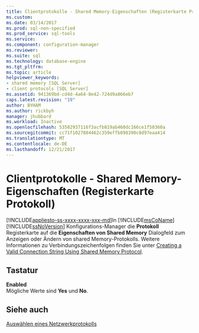 ```yaml
---
title: Clientprotokolle - Shared Memory-Eigenschaften (Registerkarte Protokoll) | Microsoft Docs
ms.custom: 
ms.date: 03/14/2017
ms.prod: sql-non-specified
ms.prod_service: sql-tools
ms.service: 
ms.component: configuration-manager
ms.reviewer: 
ms.suite: sql
ms.technology: database-engine
ms.tgt_pltfrm: 
ms.topic: article
helpviewer_keywords:
- shared memory [SQL Server]
- client protocols [SQL Server]
ms.assetid: 941369bd-cd4d-4a64-8e42-724d9a866eb7
caps.latest.revision: "19"
author: BYHAM
ms.author: rickbyh
manager: jhubbard
ms.workload: Inactive
ms.openlocfilehash: 53582937116f3acfb819ab460dc166ce1f50360a
ms.sourcegitcommit: cc71f1027884462c359effb898390c8d97eaa414
ms.translationtype: MT
ms.contentlocale: de-DE
ms.lasthandoff: 12/21/2017
---
```

# <a name="client-protocols---shared-memory-properties-protocol-tab"></a>Clientprotokolle - Shared Memory-Eigenschaften (Registerkarte Protokoll)
[!INCLUDE[appliesto-ss-xxxx-xxxx-xxx-md](../../includes/appliesto-ss-xxxx-xxxx-xxx-md.md)]In [!INCLUDE[msCoName](../../includes/msconame-md.md)] [!INCLUDE[ssNoVersion](../../includes/ssnoversion-md.md)] Konfigurations-Manager die **Protokoll** Registerkarte auf die **Eigenschaften von Shared Memory** Dialogfeld zum Anzeigen oder Ändern von shared Memory-Protokolls. Weitere Informationen zu Verbindungszeichenfolgen finden Sie unter [Creating a Valid Connection String Using Shared Memory Protocol](../../tools/configuration-manager/creating-a-valid-connection-string-using-shared-memory-protocol.md).  
  
## <a name="options"></a>Tastatur  
 **Enabled**  
 Mögliche Werte sind **Yes** und **No**.  
  
## <a name="see-also"></a>Siehe auch  
 [Auswählen eines Netzwerkprotokolls](http://msdn.microsoft.com/library/6565fb7d-b076-4447-be90-e10d0dec359a)  
  
  
